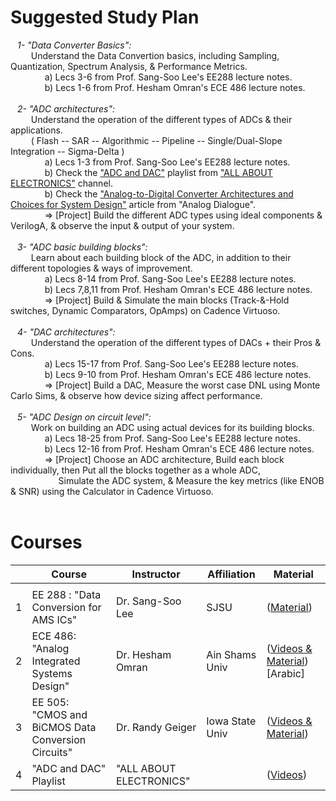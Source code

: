 
# Suggested Study Plan
&ensp; *1- "Data Converter Basics":* </br>
&ensp; &ensp; &ensp; Understand the Data Convertion basics, including Sampling, Quantization, Spectrum Analysis, & Performance Metrics. </br>
&ensp; &ensp; &ensp; &ensp; &ensp; a) Lecs 3-6 from Prof. Sang-Soo Lee's EE288 lecture notes. </br>
&ensp; &ensp; &ensp; &ensp; &ensp; b) Lecs 1-6 from Prof. Hesham Omran's ECE 486 lecture notes. </br></br>
&ensp; *2- "ADC architectures":* </br>
&ensp; &ensp; &ensp; Understand the operation of the different types of ADCs & their applications. </br>
&ensp; &ensp; &ensp; ( Flash -- SAR -- Algorithmic -- Pipeline -- Single/Dual-Slope Integration -- Sigma-Delta ) </br>
&ensp; &ensp; &ensp; &ensp; &ensp; a) Lecs 1-3 from Prof. Sang-Soo Lee's EE288 lecture notes. </br>
&ensp; &ensp; &ensp; &ensp; &ensp; b) Check the ["ADC and DAC"](https://youtube.com/playlist?list=PLwjK_iyK4LLCnW-df-_53d-6yYrGb9zZc) playlist from ["ALL ABOUT ELECTRONICS"](https://www.youtube.com/@ALLABOUTELECTRONICS) channel. </br>
&ensp; &ensp; &ensp; &ensp; &ensp; b) Check the ["Analog-to-Digital Converter Architectures and Choices for System Design"](https://www.analog.com/en/analog-dialogue/articles/analog-to-digital-converter-architectures-and-choices.html) article from "Analog Dialogue". </br>
&ensp; &ensp; &ensp; &ensp; &ensp; => [Project] Build the different ADC types using ideal components & VerilogA, & observe the input & output of your system. </br></br>
&ensp; *3- "ADC basic building blocks":* </br>
&ensp; &ensp; &ensp; Learn about each building block of the ADC, in addition to their different topologies & ways of improvement. </br>
&ensp; &ensp; &ensp; &ensp; &ensp; a) Lecs 8-14 from Prof. Sang-Soo Lee's EE288 lecture notes. </br>
&ensp; &ensp; &ensp; &ensp; &ensp; b) Lecs 7,8,11 from Prof. Hesham Omran's ECE 486 lecture notes. </br>
&ensp; &ensp; &ensp; &ensp; &ensp; => [Project] Build & Simulate the main blocks (Track-&-Hold switches, Dynamic Comparators, OpAmps) on Cadence Virtuoso.</br></br>
&ensp; *4- "DAC architectures":* </br>
&ensp; &ensp; &ensp; Understand the operation of the different types of DACs + their Pros & Cons. </br>
&ensp; &ensp; &ensp; &ensp; &ensp; a) Lecs 15-17 from Prof. Sang-Soo Lee's EE288 lecture notes. </br>
&ensp; &ensp; &ensp; &ensp; &ensp; b) Lecs 9-10 from Prof. Hesham Omran's ECE 486 lecture notes. </br>
&ensp; &ensp; &ensp; &ensp; &ensp; => [Project] Build a DAC, Measure the worst case DNL using Monte Carlo Sims, & observe how device sizing affect performance.</br></br>
&ensp; *5- "ADC Design on circuit level":* </br>
&ensp; &ensp; &ensp; Work on building an ADC using actual devices for its building blocks. </br>
&ensp; &ensp; &ensp; &ensp; &ensp; a) Lecs 18-25 from Prof. Sang-Soo Lee's EE288 lecture notes. </br>
&ensp; &ensp; &ensp; &ensp; &ensp; b) Lecs 12-16 from Prof. Hesham Omran's ECE 486 lecture notes. </br>
&ensp; &ensp; &ensp; &ensp; &ensp; => [Project] Choose an ADC architecture, Build each block individually, then Put all the blocks together as a whole ADC, </br>
&ensp; &ensp; &ensp; &ensp; &ensp; &ensp; &ensp; Simulate the ADC system, & Measure the key metrics (like ENOB & SNR) using the Calculator in Cadence Virtuoso.</br></br>

# Courses
| | Course | Instructor | Affiliation | Material | 
|---:|---|---|---|---|
|    |   |   |   |   |
| 1| EE 288 : "Data Conversion for AMS ICs"             | Dr. Sang-Soo Lee | SJSU            |([Material](https://drive.google.com/drive/folders/12Qqfw_TX1i7dvVVYXksaSdHV4gth1OD5))|
| 2| ECE 486: "Analog Integrated Systems Design"        | Dr. Hesham Omran | Ain Shams Univ  |([Videos & Material](https://www.master-micro.com/professional-courses/analog-systems-design))[Arabic]|
| 3| EE 505: "CMOS and BiCMOS Data Conversion Circuits" | Dr. Randy Geiger | Iowa State Univ |([Videos & Material](http://class.ece.iastate.edu/rlgeiger/Randy505/?fbclid=IwAR1WIn6QDdOqlHgPRl__w9kuLnfBPydm33x12G5-zDX1ilXNkS6iDqh7gnY))|
| 4| "ADC and DAC" Playlist | "ALL ABOUT ELECTRONICS" |  |([Videos](https://youtube.com/playlist?list=PLwjK_iyK4LLCnW-df-_53d-6yYrGb9zZc))|
